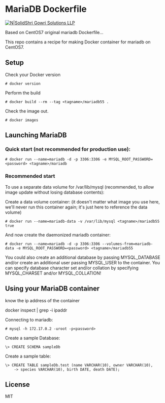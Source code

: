 MariaDB Dockerfile
==================

[![N|Solid](http://sgs.shrigowri.com/wp-content/uploads/2017/05/cropped-orange2-2-1-1-32x32.png)Shri Gowri Solutions LLP](http://shrigowri.com)

Based on CentOS7 original mariadb Dockerfile...

This repo contains a recipe for making Docker container for mariadb on CentOS7.

Setup
-----

Check your Docker version

    # docker version

Perform the build

    # docker build --rm --tag <tagname>/mariadb55 .

Check the image out.

    # docker images

Launching MariaDB
-----------------

### Quick start (not recommended for production use): ###

    # docker run --name=mariadb -d -p 3306:3306 -e MYSQL_ROOT_PASSWORD=<password> <tagname>/mariadb

### Recommended start ###

To use a separate data volume for /var/lib/mysql (recommended, to allow image update without
losing database contents):

Create a data volume container: (it doesn't matter what image you use
here, we'll never run this container again; it's just here to
reference the data volume)

    # docker run --name=mariadb-data -v /var/lib/mysql <tagname>/mariadb55 true

And now create the daemonized mariadb container:

    # docker run --name=mariadb -d -p 3306:3306 --volumes-from=mariadb-data -e MYSQL_ROOT_PASSWORD=<password> <tagname>/mariadb55

You could also create an additional database by passing MYSQL_DATABASE and/or create an additional user passing MYSQL_USER to the container.
You can specify database character set and/or collation by specifying MYSQL_CHARSET and/or MYSQL_COLLATION!

Using your MariaDB container
----------------------------

know the ip address of the container

docker inspect <containerid> | grep -i ipaddr

Connecting to mariadb:

    # mysql -h 172.17.0.2 -uroot -p<password>

Create a sample Database:	

	\> CREATE SCHEMA sampleDb
Create a sample table:

    \> CREATE TABLE sampleDb.test (name VARCHAR(10), owner VARCHAR(10),
        -> species VARCHAR(10), birth DATE, death DATE);
License
----

MIT